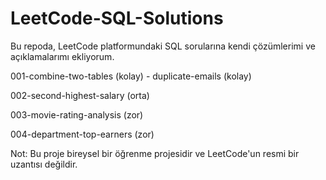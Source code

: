 # LeetCode-SQL-Solutions

Bu repoda, LeetCode platformundaki SQL sorularına kendi çözümlerimi ve açıklamalarımı ekliyorum.

001-combine-two-tables (kolay) - duplicate-emails (kolay) 

002-second-highest-salary (orta) 

003-movie-rating-analysis (zor) 

004-department-top-earners (zor) 


Not:
Bu proje bireysel bir öğrenme projesidir ve LeetCode'un resmi bir uzantısı değildir.

